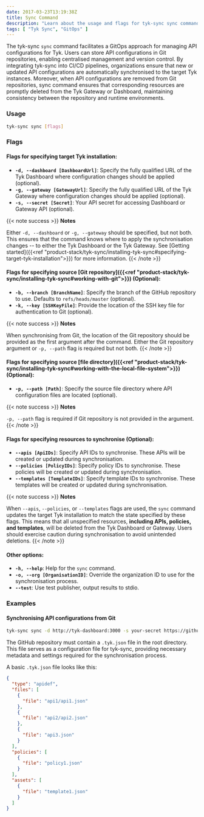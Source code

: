 ```yaml
---
date: 2017-03-23T13:19:38Z
title: Sync Command
description: "Learn about the usage and flags for tyk-sync sync command"
tags: [ "Tyk Sync", "GitOps" ]
---
```


The tyk-sync `sync` command facilitates a GitOps approach for managing API configurations for Tyk. Users can store API configurations in Git repositories, enabling centralised management and version control. By integrating tyk-sync into CI/CD pipelines, organizations ensure that new or updated API configurations are automatically synchronised to the target Tyk instances. Moreover, when API configurations are removed from Git repositories, sync command ensures that corresponding resources are promptly deleted from the Tyk Gateway or Dashboard, maintaining consistency between the repository and runtime environments.

### Usage

```bash
tyk-sync sync [flags]
```

### Flags
#### Flags for specifying target Tyk installation:
* **`-d, --dashboard [DashboardUrl]`**: Specify the fully qualified URL of the Tyk Dashboard where configuration changes should be applied (optional).
* **`-g, --gateway [GatewayUrl]`**: Specify the fully qualified URL of the Tyk Gateway where configuration changes should be applied (optional).
* **`-s, --secret [Secret]`**: Your API secret for accessing Dashboard or Gateway API (optional).

{{< note success >}}
**Notes**

Either `-d, --dashboard` or `-g, --gateway` should be specified, but not both. This ensures that the command knows where to apply the synchronisation changes -- to either the Tyk Dashboard or the Tyk Gateway. See [Getting started]({{<ref "product-stack/tyk-sync/installing-tyk-sync#specifying-target-tyk-installation">}}) for more information.
{{< /note >}}

#### Flags for specifying source [Git repository]({{<ref "product-stack/tyk-sync/installing-tyk-sync#working-with-git">}}) (Optional):
* **`-b, --branch [BranchName]`**: Specify the branch of the GitHub repository to use. Defaults to `refs/heads/master` (optional).
* **`-k, --key [SSHKeyFile]`**: Provide the location of the SSH key file for authentication to Git (optional).

{{< note success >}}
**Notes**

When synchronising from Git, the location of the Git repository should be provided as the first argument after the command. Either the Git repository argument or `-p, --path` flag is required but not both.
{{< /note >}}

#### Flags for specifying source [file directory]({{<ref "product-stack/tyk-sync/installing-tyk-sync#working-with-the-local-file-system">}}) (Optional):
* **`-p, --path [Path]`**: Specify the source file directory where API configuration files are located (optional).

{{< note success >}}
**Notes**

`-p, --path` flag is required if Git repository is not provided in the argument.
{{< /note >}}

#### Flags for specifying resources to synchronise (Optional):
* **`--apis [ApiIDs]`**: Specify API IDs to synchronise. These APIs will be created or updated during synchronisation.
* **`--policies [PolicyIDs]`**: Specify policy IDs to synchronise. These policies will be created or updated during synchronisation.
* **`--templates [TemplateIDs]`**: Specify template IDs to synchronise. These templates will be created or updated during synchronisation.

{{< note success >}}
**Notes**

When `--apis`, `--policies`, or `--templates` flags are used, the `sync` command updates the target Tyk installation to match the state specified by these flags. This means that all unspecified resources, **including APIs, policies, and templates**, will be deleted from the Tyk Dashboard or Gateway. Users should exercise caution during synchronisation to avoid unintended deletions.
{{< /note >}}

#### Other options:
* **`-h, --help`**: Help for the `sync` command.
* **`-o, --org [OrganisationID]`**: Override the organization ID to use for the synchronisation process.
* **`--test`**: Use test publisher, output results to stdio.

### Examples
#### Synchronising API configurations from Git

```bash
tyk-sync sync -d http://tyk-dashboard:3000 -s your-secret https://github.com/your-repo
```

The GitHub repository must contain a `.tyk.json` file in the root directory. This file serves as a configuration file for tyk-sync, providing necessary metadata and settings required for the synchronisation process.

A basic `.tyk.json` file looks like this:

```json
{
  "type": "apidef",
  "files": [
    {
      "file": "api1/api1.json"
    },
    {
      "file": "api2/api2.json"
    },
    {
      "file": "api3.json"
    }
  ],
  "policies": [
    {
      "file": "policy1.json"
    }
  ],
  "assets": [
    {
      "file": "template1.json"
    }
  ]
}
```